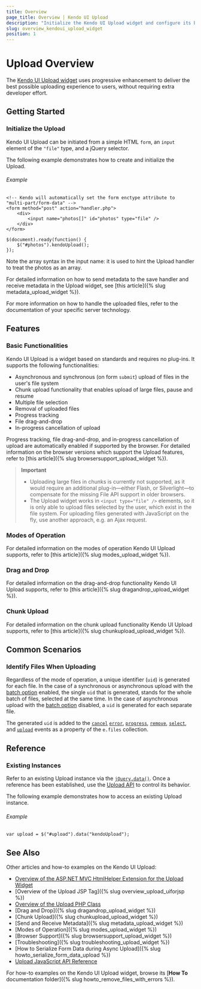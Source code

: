 ```yaml
---
title: Overview
page_title: Overview | Kendo UI Upload
description: "Initialize the Kendo UI Upload widget and configure its behavior."
slug: overview_kendoui_upload_widget
position: 1
---
```


# Upload Overview

The [Kendo UI Upload widget](http://demos.telerik.com/kendo-ui/upload/index) uses progressive enhancement to deliver the best possible uploading experience to users, without requiring extra developer effort.

## Getting Started

### Initialize the Upload

Kendo UI Upload can be initiated from a simple HTML `form`, an `input` element of the `"file"` type, and a jQuery selector.

The following example demonstrates how to create and initialize the Upload.

###### Example

    <!-- Kendo will automatically set the form enctype attribute to "multi-part/form-data" -->
    <form method="post" action="handler.php">
        <div>
            <input name="photos[]" id="photos" type="file" />
        </div>
    </form>

    $(document).ready(function() {
        $("#photos").kendoUpload();
    });

Note the array syntax in the input name: it is used to hint the Upload handler to treat the photos as an array.

For detailed information on how to send metadata to the save handler and receive metadata in the Upload widget, see [this article]({% slug metadata_upload_widget %}).

For more information on how to handle the uploaded files, refer to the documentation of your specific server technology.

## Features

### Basic Functionalities

Kendo UI Upload is a widget based on standards and requires no plug-ins. It supports the following functionalities:

*   Asynchronous and synchronous (on form `submit`) upload of files in the user's file system
*   Chunk upload functionality that enables upload of large files, pause and resume
*   Multiple file selection
*   Removal of uploaded files
*   Progress tracking
*   File drag-and-drop
*   In-progress cancellation of upload

Progress tracking, file drag-and-drop, and in-progress cancellation of upload are automatically enabled if supported by the browser. For detailed information on the browser versions which support the Upload features, refer to [this article]({% slug browsersupport_upload_widget %}).

> **Important**
> * Uploading large files in chunks is currently not supported, as it would require an additional plug-in&mdash;either Flash, or Silverlight&mdash;to compensate for the missing File API support in older browsers.
> * The Upload widget works in `<input type="file" />` elements, so it is only able to upload files selected by the user, which exist in the file system. For uploading files generated with JavaScript on the fly, use another approach, e.g. an Ajax request.

### Modes of Operation

For detailed information on the modes of operation Kendo UI Upload supports, refer to [this article]({% slug modes_upload_widget %}).

### Drag and Drop

For detailed information on the drag-and-drop functionality Kendo UI Upload supports, refer to [this article]({% slug dragandrop_upload_widget %}).

### Chunk Upload

For detailed information on the chunk upload functionality Kendo UI Upload supports, refer to [this article]({% slug chunkupload_upload_widget %}).

## Common Scenarios

### Identify Files When Uploading

Regardless of the mode of operation, a unique identifier (`uid`) is generated for each file. In the case of a synchronous or asynchronous upload with the [batch option](/api/javascript/ui/upload#configuration-async.batch) enabled, the single `uid` that is generated, stands for the whole batch of files, selected at the same time. In the case of asynchronous upload with the [batch option](/api/javascript/ui/upload#configuration-async.batch) disabled, a `uid` is generated for each separate file.

The generated `uid` is added to the [`cancel`](/api/javascript/ui/upload#events-cancel) [`error`](/api/javascript/ui/upload#events-error), [`progress`](/api/javascript/ui/upload#events-progress), [`remove`](/api/javascript/ui/upload#events-remove), [`select`](/api/javascript/ui/upload#events-select), and [`upload`](/api/javascript/ui/upload#events-upload) events as a property of the `e.files` collection.

## Reference

### Existing Instances

Refer to an existing Upload instance via the [`jQuery.data()`](http://api.jquery.com/jQuery.data/). Once a reference has been established, use the [Upload API](/api/javascript/ui/upload) to control its behavior.

The following example demonstrates how to access an existing Upload instance.

###### Example

    var upload = $("#upload").data("kendoUpload");

## See Also

Other articles and how-to examples on the Kendo UI Upload:

* [Overview of the ASP.NET MVC HtmlHelper Extension for the Upload Widget](/aspnet-mvc/helpers/upload/overview)
* [Overview of the Upload JSP Tag]({% slug overview_upload_uiforjsp %})
* [Overview of the Upload PHP Class](/php/widgets/upload/overview)
* [Drag and Drop]({% slug dragandrop_upload_widget %})
* [Chunk Upload]({% slug chunkupload_upload_widget %})
* [Send and Receive Metadata]({% slug metadata_upload_widget %})
* [Modes of Operation]({% slug modes_upload_widget %})
* [Browser Support]({% slug browsersupport_upload_widget %})
* [Troubleshooting]({% slug troubleshooting_upload_widget %})
* [How to Serialize Form Data during Async Upload]({% slug howto_serialize_form_data_upload %})
* [Upload JavaScript API Reference](/api/javascript/ui/upload)

For how-to examples on the Kendo UI Upload widget, browse its [**How To** documentation folder]({% slug howto_remove_files_with_errors %}).

